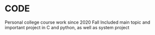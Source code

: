 # CODE
Personal college course work since 2020 Fall
Included main topic and important project in C and python, as well as system project
